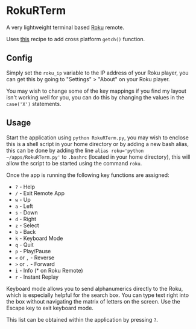 RokuRTerm
=========

A very lightweight terminal based [Roku](http://www.roku.com) remote.

Uses [this](http://code.activestate.com/recipes/134892/) recipe to add cross platform ```getch()``` function.

Config
-----

Simply set the ```roku_ip``` variable to the IP address of your Roku player, you can get this by going to "Settings" > "About" on your Roku player.

You may wish to change some of the key mappings if you find my layout isn't working well for you, you can do this by changing the values in the ```case('X')``` statements.

Usage
-----

Start the application using ```python RokuRTerm.py```, you may wish to enclose this is a shell script in your home directory or by adding a new bash alias, this can be done by adding the line ```alias roku='python ~/apps/RokuRTerm.py'``` to ```.bashrc``` (located in your home directory), this will allow the script to be started using the command ```roku```.

Once the app is running the following key functions are assigned:

-	```?``` - Help
-	```/``` - Exit Remote App
-	```w``` - Up
-	```a``` - Left
-	```s``` - Down
-	```d``` - Right
-	```z``` - Select
-	```b``` - Back
-	```k``` - Keyboard Mode
-	```q``` - Quit
-	```p``` - Play/Pause
-	```<``` or ```,``` - Reverse
-	```>``` or ```.``` - Forward
-	```i``` - Info (* on Roku Remote)
-	```r``` - Instant Replay

Keyboard mode allows you to send alphanumerics directly to the Roku,
which is especially helpful for the search box.  You can type text right
into the box without navigating the matrix of letters on the screen.
Use the Escape key to exit keyboard mode.

This list can be obtained within the application by pressing ```?```.
